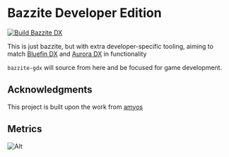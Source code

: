 # Bazzite Developer Edition

[![Build Bazzite DX](https://github.com/ublue-os/bazzite-dx/actions/workflows/build.yml/badge.svg)](https://github.com/ublue-os/bazzite-dx/actions/workflows/build.yml)

This is just bazzite, but with extra developer-specific tooling, aiming to match [Bluefin DX]() and [Aurora DX]() in functionality

`bazzite-gdx` will source from here and be focused for game development. 

## Acknowledgments

This project is built upon the work from [amyos](https://github.com/astrovm/amyos)

## Metrics

![Alt](https://repobeats.axiom.co/api/embed/8568b042f7cfba9dd477885ed5ee6573ab78bb5e.svg "Repobeats analytics image")
